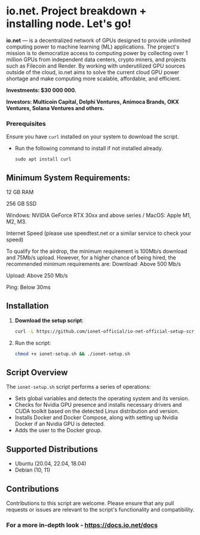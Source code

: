 # io.net. Project breakdown + installing node. Let's go!

**io.net** — is a decentralized network of GPUs designed to provide unlimited computing power to machine learning (ML) applications. The project's mission is to democratize access to computing power by collecting over 1 million GPUs from independent data centers, crypto miners, and projects such as Filecoin and Render. By working with underutilized GPU sources outside of the cloud, io.net aims to solve the current cloud GPU power shortage and make computing more scalable, affordable, and efficient.

**Investments: $30 000 000.**

**Investors: Multicoin Capital, Delphi Ventures, Animoca Brands, OKX Ventures, Solana Ventures and others.**

### Prerequisites

Ensure you have `curl` installed on your system to download the script. 
- Run the following command to install if not installed already.<br>
     ```
     sudo apt install curl
     ```
## Minimum System Requirements: 

12 GB RAM

256 GB SSD

Windows: NVIDIA GeForce RTX 30xx and above series / MacOS: Apple M1, M2, M3.

Internet Speed (please use speedtest.net or a similar service to check your speed)

To qualify for the airdrop, the minimum requirement is 100Mb/s download and 75Mb/s upload. However, for a higher chance of being hired, the recommended minimum requirements are:
Download: Above 500 Mb/s

Upload: Above 250 Mb/s

Ping: Below 30ms

## Installation

1. **Download the setup script**:

   ```bash
   curl -L https://github.com/ionet-official/io-net-official-setup-script/raw/main/ionet-setup.sh -o ionet-setup.sh

2. Run the script:
   ```bash
   chmod +x ionet-setup.sh && ./ionet-setup.sh
   
## Script Overview

The `ionet-setup.sh` script performs a series of operations:

- Sets global variables and detects the operating system and its version.
- Checks for Nvidia GPU presence and installs necessary drivers and CUDA toolkit based on the detected Linux distribution and version.
- Installs Docker and Docker Compose, along with setting up Nvidia Docker if an Nvidia GPU is detected.
- Adds the user to the Docker group.
## Supported Distributions

- Ubuntu (20.04, 22.04, 18.04)
- Debian (10, 11)

## Contributions

Contributions to this script are welcome. Please ensure that any pull requests or issues are relevant to the script's functionality and compatibility.

### For a more in-depth look - https://docs.io.net/docs
